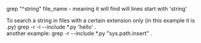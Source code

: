 grep "^string" file_name
	- meaning it will find will lines start with 'string'


To search a string in files with a certain extension only (in this example it is .py)
grep -r -i --include \*.py 'hello' .  
another example: grep -r --include \*.py "sys.path.insert" .
